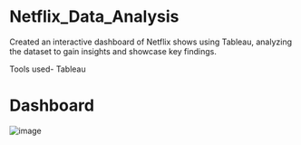 # Netflix_Data_Analysis

Created an interactive dashboard of Netflix shows using Tableau, analyzing the dataset to gain insights and showcase key findings.

Tools used- Tableau

# Dashboard
![image](https://github.com/saishivaniv/Netflix_Data_Analysis/assets/84676922/aa7dc0f6-15cc-4714-b9bc-02e2e02b7e38)

